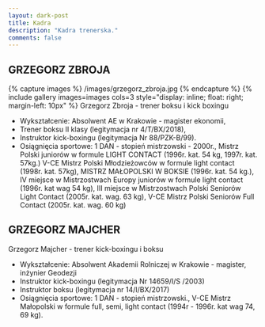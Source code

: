 ```yaml
---
layout: dark-post
title: Kadra
description: "Kadra trenerska."
comments: false
---
```

## GRZEGORZ ZBROJA
{% capture images %}
	/images/grzegorz_zbroja.jpg
{% endcapture %}
{% include gallery images=images cols=3 style="display: inline; float: right; margin-left: 10px" %}
Grzegorz Zbroja - trener boksu i kick boxingu 
* Wykształcenie: Absolwent AE w Krakowie - magister ekonomii,
* Trener boksu II klasy (legitymacja nr 4/T/BX/2018),
* Instruktor kick-boxingu (legitymacja Nr 88/PZK-B/99). 
* Osiągnięcia sportowe: 1 DAN - stopień mistrzowski - 2000r., Mistrz Polski juniorów w formule LIGHT CONTACT (1996r. kat. 54 kg, 1997r. kat. 57kg.) V-CE Mistrz Polski Młodzieżowców w formule light contact (1998r. kat. 57kg), MISTRZ MAŁOPOLSKI W BOKSIE (1996r. kat. 54 kg.), IV miejsce w Mistrzostwach Europy juniorów w formule light contact (1996r. kat wag 54 kg), III miejsce w Mistrzostwach Polski Seniorów Light Contact (2005r. kat. wag. 63 kg), V-CE Mistrz Polski Seniorów Full Contact (2005r. kat. wag. 60 kg)

## GRZEGORZ MAJCHER

Grzegorz Majcher - trener kick-boxingu i boksu
* Wykształcenie: Absolwent Akademii Rolniczej w Krakowie - magister, inżynier Geodezji 
* Instruktor kick-boxingu (legitymacja Nr 14659/I/S /2003)
* Instruktor boksu (legitymacja nr 14/I/BX/2017)
* Osiągnięcia sportowe: 1 DAN - stopień mistrzowski., V-CE Mistrz Małopolski w formule full, semi, light contact (1994r - 1996r. kat wag 74, 69 kg).

